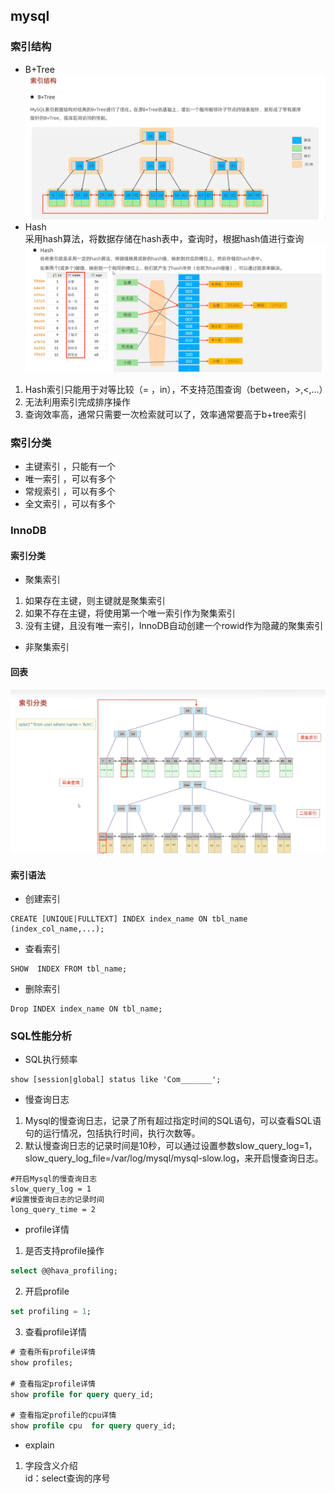 ## mysql

### 索引结构
- B+Tree  
![img_4.png](img_4.png)
- Hash  
采用hash算法，将数据存储在hash表中，查询时，根据hash值进行查询  
![img_5.png](img_5.png)
1. Hash索引只能用于对等比较（= ，in），不支持范围查询（between，>,<,...）
2. 无法利用索引完成排序操作
3. 查询效率高，通常只需要一次检索就可以了，效率通常要高于b+tree索引
### 索引分类
- 主键索引 ，只能有一个
- 唯一索引 ，可以有多个
- 常规索引 ，可以有多个
- 全文索引 ，可以有多个

### InnoDB
#### 索引分类
- 聚集索引
1. 如果存在主键，则主键就是聚集索引
2. 如果不存在主键，将使用第一个唯一索引作为聚集索引
3. 没有主键，且没有唯一索引，InnoDB自动创建一个rowid作为隐藏的聚集索引
- 非聚集索引
#### 回表
![img_6.png](img_6.png)

#### 索引语法
- 创建索引  
```mysql
CREATE [UNIQUE|FULLTEXT] INDEX index_name ON tbl_name (index_col_name,...);
```
- 查看索引
```mysql
SHOW  INDEX FROM tbl_name;
```
- 删除索引
```mysql
Drop INDEX index_name ON tbl_name;
```
### SQL性能分析
- SQL执行频率
```mysql
show [session|global] status like 'Com_______';
```
- 慢查询日志  
1. Mysql的慢查询日志，记录了所有超过指定时间的SQL语句，可以查看SQL语句的运行情况，包括执行时间，执行次数等。  
2. 默认慢查询日志的记录时间是10秒，可以通过设置参数slow_query_log=1，slow_query_log_file=/var/log/mysql/mysql-slow.log，来开启慢查询日志。
```lombok.config
#开启Mysql的慢查询日志
slow_query_log = 1
#设置慢查询日志的记录时间
long_query_time = 2
```
- profile详情  
1. 是否支持profile操作
```sql
select @@hava_profiling;
```

2. 开启profile
```sql
set profiling = 1;
```
3. 查看profile详情
```sql
# 查看所有profile详情
show profiles;

# 查看指定profile详情
show profile for query query_id;

# 查看指定profile的cpu详情
show profile cpu  for query query_id;
```
 - explain
 1. 字段含义介绍  
id：select查询的序号
